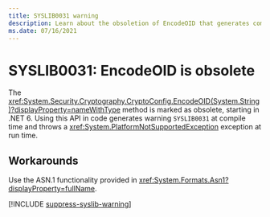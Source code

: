 ```yaml
---
title: SYSLIB0031 warning
description: Learn about the obsoletion of EncodeOID that generates compile-time warning SYSLIB0031.
ms.date: 07/16/2021
---
```

# SYSLIB0031: EncodeOID is obsolete

The <xref:System.Security.Cryptography.CryptoConfig.EncodeOID(System.String)?displayProperty=nameWithType> method is marked as obsolete, starting in .NET 6. Using this API in code generates warning `SYSLIB0031` at compile time and throws a <xref:System.PlatformNotSupportedException> exception at run time.

## Workarounds

Use the ASN.1 functionality provided in <xref:System.Formats.Asn1?displayProperty=fullName>.

[!INCLUDE [suppress-syslib-warning](includes/suppress-syslib-warning.md)]
